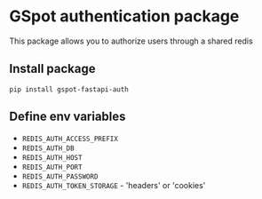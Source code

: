 # GSpot authentication package

This package allows you to authorize users through a shared redis

## Install package
```shell
pip install gspot-fastapi-auth
```

## Define env variables

- `REDIS_AUTH_ACCESS_PREFIX`
- `REDIS_AUTH_DB`
- `REDIS_AUTH_HOST`
- `REDIS_AUTH_PORT`
- `REDIS_AUTH_PASSWORD`
- `REDIS_AUTH_TOKEN_STORAGE` - 'headers' or 'cookies'

## 
